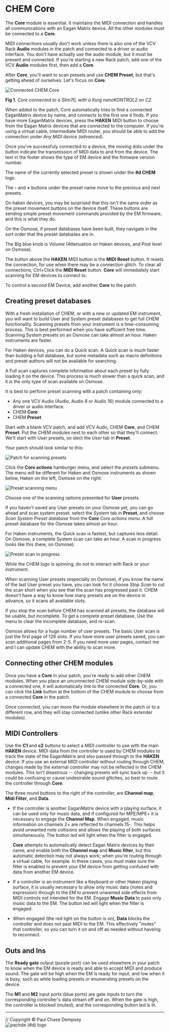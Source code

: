 # CHEM Core

The **Core** module is essential.
It maintains the MIDI connection and handles all communications with an Eagan Matrix device. All the other modules must be connected to a **Core**.

MIDI connections usually don't work unless there is also one of the VCV Rack **Audio** modules in the patch and connected to a driver or audio interface.
You don't have actually *use* the audio module, but it must be present and connected.
If you're starting a new Rack patch, add one of the VCV **Audio** modules first, then add a **Core**.

After **Core**, you'll want to scan presets and use **CHEM Preset**, but that's getting ahead of ourselves. Let's focus on **Core**.

![Connected CHEM Core](./image/core.png)

**Fig 1.** *Core connected to a Slim70, with a Korg nanoKONTROL2 on C2.*

When added to the patch, Core automatically tries to find a connected EaganMatrix device by name, and connects to the first one it finds.
If you have more EaganMatrix devices, press the **HAKEN** MIDI button to choose from the Eagan Matrix devices that are connected to the computer.
If you're using a virtual cable, intermediate MIDI router, you should be able to add the connection under _Any MiDI device (advanced)_.

Once you've successfuly connected to a device,
the moving dots under the button indicate the transmission of MIDI data to and from the device.
The text in the footer shows the type of EM device and the firmware version number.

The name of the currently selected preset is shown under the **#d CHEM** logo.

The **-** and **+** buttons under the preset name move to the previous and next presets.

On haken devices, you may be surprised that this isn't the same order as the preset movement buttons on the device itself.
These buttons are sending simple preset movement commands provided by the EM firmware, and this is what they do.

On the Osmose, if preset databases have been built, they navigate in the sort order that the preset databases are in.

The Big blue knob is Volume (Attenuation on Haken devices, and Post level on Osmose).

The button above the **HAKEN** MIDI button is the **MIDI Reset** button.
It resets the connection, for use when there may be a connection glitch.
To clear all connections, Ctrl+Click the **MIDI Reset** button. **Core** will immediately start scanning for EM devices to connect to.

To control a second EM Device, add another **Core** to the patch.

## Creating preset databases

With a fresh installation of CHEM, or with a new or updated EM instrument, you will want to build User and System preset databases to get full CHEM functionality.
Scanning presets from your instrument is a time-consuming process.
This is best performed when you have sufficient free time.
Scanning System presets on an Osmose can take almost an hour. Haken instruments are faster.

For Haken devices, you can do a Quick scan.
A Quick scan is much faster than building a full database, but some metadata such as macro definitions and preset authors will not be available for searching.

A Full scan captures complete information about each preset by fully loading it on the device.
This process is much slower than a quick scan, and it is the only type of scan available on Osmose.

It is best to perform preset scanning with a patch containing only:

- Any one VCV Audio (Audio, Audio 8 or Audio 16) module connected to a driver or audio interface.
- CHEM **Core**
- CHEM **Preset**

Start with a blank VCV patch, and add VCV Audo, CHEM **Core**, and CHEM **Preset**.
Put the CHEM modules next to each other so that they'll connect.
We'll start with User presets, so slect the _User_ tab in **Preset**.

Your patch should look similar to this:

![Patch for scanning presets](./image/core-scan.png)

Click the **Core actions** hamburger menu, and select the _presets_ submenu.
The menu will be different for Haken and Osmose instruments as shown below, Haken on the left, Osmose on the right:

![Preset scanning menu](./image/scan-menu.png)

Choose one of the scanning options presented for **User** presets.

If you haven't saved any User presets on your Osmose yet, you can go ahead and scan system preset: select the _System_ tab in **Preset**, and choose _Scan System Preset database_ from the **Core** _Core actions menu_. 
A full preset database for the Osmose takes almost an hour.

For Haken instruments, the Quick scan is fastest, but captures less detail.
On Osmose, a complete System scan can take an hour.
A scan in progress looks like this (here, on Osmose):

![Preset scan in progress](./image/scan-progress.png)

While the CHEM logo is spinning, do not to interact with Rack or your instrument.

When scanning User presets (especially on Osmose), if you know the name of the last User preset you have, you can look for it choose _Stop Scan_ to cut the scan short when you see that the scan has progressed past it.
CHEM doesn't have a way to know how many presets are on the device in advance, so it scans all available slots.

If you stop the scan before CHEM has scanned all presets, the database will be usable, but incomplete.
To get a complete preset database, Use the menu to clear the incomplete database, and re-scan.

Osmose allows for a huge number of user presets. The basic User scan is just the first page of 128 slots.
If you have more user presets saved, you can scan additional pages from 2-5.
If you need more user pages, contact me and I can update CHEM with the ability to scan more.

## Connecting other CHEM modules

Once you have a **Core** in your patch, you're ready to add other CHEM modules.
When you place an unconnected CHEM module side-by-side with a connected one, it will automatically link to the connected **Core**.
Or, you can click the **Link** button at the bottom of the CHEM module to choose from a connected **Core** in the patch.

Once connected, you can move the module elsewhere in the patch or to a different row, and they will stay connected (unlike other Rack extender modules).

## MIDI Controllers

Use the **C1** and **c2** buttons to select a MIDI controller to use with the main **HAKEN** device.
MIDI data from the controller is used by CHEM modules to track the state of the EaganMatrix and also passed through to the **HAKEN** device.
If you use an external MIDI controller _without_ routing through CHEM, changes made by the external controller may not be reflected in the CHEM modules.
This isn't disastrous -- changing presets will sync back up -- but it could be confusing or cause undesirable sound glitches, so best to route the controller through **Core**.

The three round buttons to the right of the controller, are **Channel map**, **Midi Filter**, and **Data**.

- If the controller is another EaganMatrix device with a playing surface, it can be used only for music data,
and if configured for MPE/MPE+ it is necessary to engage the **Channel Map**.
When engaged, music information on channels 2+ are reflected to channels 15-.
This helps avoid unwanted note collisions and allows the playing of both surfaces simultaneously.
The button led will light when the filter is engaged.

  **Core** attempts to automatically detect Eagan Matrix devices by their name, and enable both the **Channel map** and **Music filter**, but this automatic detection may not always work; when you're routing through a virtual cable, for example.
  In these cases, you must make sure the filter is enabled to prevent your EM device from getting confused with data from another EM device.

- If a controller is an instrument like a Keyboard or other Haken playing surface, it is usually necessary to allow only music data (notes and expression) through to the EM to prevent unwanted side effects from MIDI controls not intended for the EM.
Engage **Music Data** to pass only music data to the EM.
The button led will light when the filter is engaged.

- When engaged (the red light on the button is on), **Data** blocks the controller and does not past MIDI to the EM.
This effectively "mutes" that controller, so you can turn it on and off as needed without haveing to reconnect.

## Outs and Ins

The **Ready gate** output (purple port) can be used elsewhere in your patch to know when the EM device is ready and able to accept MIDI and produce sound.
The gate will be high when the EM is ready for input, and low when it is busy, such as while loading presets or enumerating presets on the device.

The **M1** and **M2** input ports (blue ports) are gate inputs to turn the corresponding controller's data stream off and on.
When the gate is high, the controller is blocked (muted), and the corresponding button led is lit.

---

// Copyright © Paul Chase Dempsey\
![pachde (#d) logo](./image/Logo.svg)
